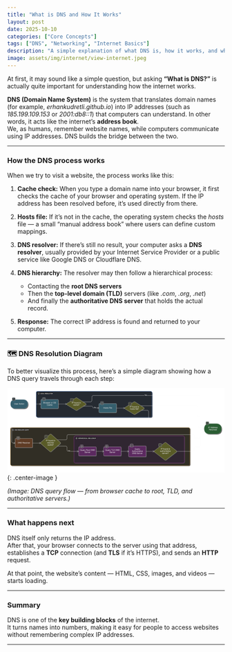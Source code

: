 ```yaml
---
title: "What is DNS and How It Works"
layout: post
date: 2025-10-10
categories: ["Core Concepts"]
tags: ["DNS", "Networking", "Internet Basics"]
description: "A simple explanation of what DNS is, how it works, and why it's one of the key building blocks of the internet."
image: assets/img/internet/view-internet.jpeg
---
```


At first, it may sound like a simple question, but asking **“What is DNS?”** is actually quite important for understanding how the internet works.  

**DNS (Domain Name System)** is the system that translates domain names (for example, *erhankudretli.github.io*) into IP addresses (such as *185.199.109.153* or *2001:db8::1*) that computers can understand. In other words, it acts like the internet’s **address book**.  
We, as humans, remember website names, while computers communicate using IP addresses. DNS builds the bridge between the two.  

---

### How the DNS process works

When we try to visit a website, the process works like this:  

1. **Cache check:** When you type a domain name into your browser, it first checks the cache of your browser and operating system. If the IP address has been resolved before, it’s used directly from there.  

2. **Hosts file:** If it’s not in the cache, the operating system checks the *hosts* file — a small “manual address book” where users can define custom mappings.  

3. **DNS resolver:** If there’s still no result, your computer asks a **DNS resolver**, usually provided by your Internet Service Provider or a public service like Google DNS or Cloudflare DNS.  

4. **DNS hierarchy:** The resolver may then follow a hierarchical process:  
   - Contacting the **root DNS servers**  
   - Then the **top-level domain (TLD)** servers (like *.com*, *.org*, *.net*)  
   - And finally the **authoritative DNS server** that holds the actual record.  

5. **Response:** The correct IP address is found and returned to your computer.

---

### 🗺️ DNS Resolution Diagram

To better visualize this process, here’s a simple diagram showing how a DNS query travels through each step:

![DNS Resolution Diagram](/assets/img/internet/dns-process.png){: .center-image }

*(Image: DNS query flow — from browser cache to root, TLD, and authoritative servers.)*

---

### What happens next

DNS itself only returns the IP address.  
After that, your browser connects to the server using that address, establishes a **TCP** connection (and **TLS** if it’s HTTPS), and sends an **HTTP** request.  

At that point, the website’s content — HTML, CSS, images, and videos — starts loading.  

---

### Summary

DNS is one of the **key building blocks** of the internet.  
It turns names into numbers, making it easy for people to access websites without remembering complex IP addresses.

---